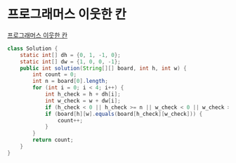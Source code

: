 # 프로그래머스 이웃한 칸
[프로그래머스 이웃한 칸](https://school.programmers.co.kr/learn/courses/30/lessons/250125)
```java
class Solution {
    static int[] dh = {0, 1, -1, 0};
    static int[] dw = {1, 0, 0, -1};
    public int solution(String[][] board, int h, int w) {
        int count = 0;
        int n = board[0].length;
        for (int i = 0; i < 4; i++) {
            int h_check = h + dh[i];
            int w_check = w + dw[i];
            if (h_check < 0 || h_check >= n || w_check < 0 || w_check >= n) continue;
            if (board[h][w].equals(board[h_check][w_check])) {
                count++;
            }
        }
        return count;
    }
}
```